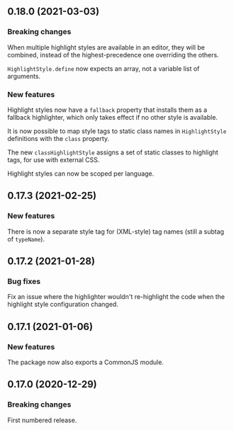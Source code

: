 ## 0.18.0 (2021-03-03)

### Breaking changes

When multiple highlight styles are available in an editor, they will be combined, instead of the highest-precedence one overriding the others.

`HighlightStyle.define` now expects an array, not a variable list of arguments.

### New features

Highlight styles now have a `fallback` property that installs them as a fallback highlighter, which only takes effect if no other style is available.

It is now possible to map style tags to static class names in `HighlightStyle` definitions with the `class` property.

The new `classHighlightStyle` assigns a set of static classes to highlight tags, for use with external CSS.

Highlight styles can now be scoped per language.

## 0.17.3 (2021-02-25)

### New features

There is now a separate style tag for (XML-style) tag names (still a subtag of `typeName`).

## 0.17.2 (2021-01-28)

### Bug fixes

Fix an issue where the highlighter wouldn't re-highlight the code when the highlight style configuration changed.

## 0.17.1 (2021-01-06)

### New features

The package now also exports a CommonJS module.

## 0.17.0 (2020-12-29)

### Breaking changes

First numbered release.

